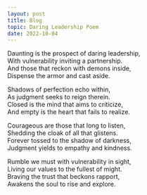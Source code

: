 ```yaml
---
layout: post
title: Blog
topic: Daring Leadership Poem
date: 2022-10-04
---
```

<div class="content" markdown="1">

Daunting is the prospect of daring leadership,  
With vulnerability inviting a partnership.  
And those that reckon with demons inside,  
Dispense the armor and cast aside.

Shadows of perfection echo within,  
As judgment seeks to reign therein.  
Closed is the mind that aims to criticize,  
And empty is the heart that fails to realize.

Courageous are those that long to listen,  
Shedding the cloak of all that glistens.  
Forever tossed to the shadow of darkness,  
Judgment yields to empathy and kindness.

Rumble we must with vulnerability in sight,  
Living our values to the fullest of might.  
Braving the trust that beckons rapport,  
Awakens the soul to rise and explore.

</div>
